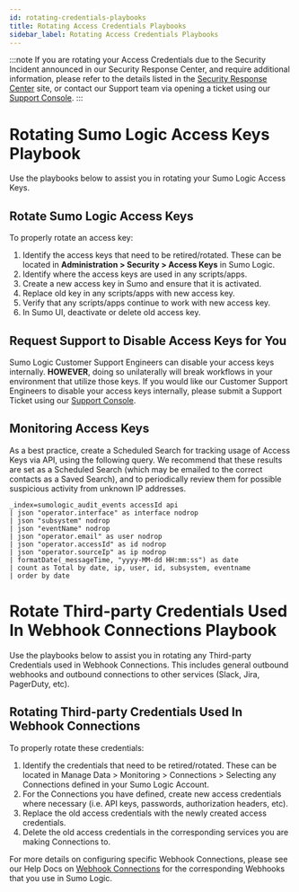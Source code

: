 ```yaml
---
id: rotating-credentials-playbooks
title: Rotating Access Credentials Playbooks
sidebar_label: Rotating Access Credentials Playbooks
---
```


:::note
If you are rotating your Access Credentials due to the Security Incident announced in our Security Response Center, and require additional information, please refer to the details listed in the [Security Response Center](https://www.sumologic.com/security-response-center/) site, or contact our Support team via opening a ticket using our [Support Console](https://support.sumologic.com/support/s/). 
:::

# Rotating Sumo Logic Access Keys Playbook

Use the playbooks below to assist you in rotating your Sumo Logic Access Keys.

## Rotate Sumo Logic Access Keys
To properly rotate an access key:
1. Identify the access keys that need to be retired/rotated. These can be located in **Administration > Security > Access Keys** in Sumo Logic.
2. Identify where the access keys are used in any scripts/apps.
3. Create a new access key in Sumo and ensure that it is activated.
4. Replace old key in any scripts/apps with new access key.
5. Verify that any scripts/apps continue to work with new access key.
6. In Sumo UI, deactivate or delete old access key.

## Request Support to Disable Access Keys for You
Sumo Logic Customer Support Engineers can disable your access keys internally.
**HOWEVER**, doing so unilaterally will break workflows in your environment that utilize those keys. If you would like our Customer Support Engineers to disable your access keys internally, please submit a Support Ticket using our [Support Console](https://support.sumologic.com/support/s/).

## Monitoring Access Keys
As a best practice, create a Scheduled Search for tracking usage of Access Keys via API, using the following query. We recommend that these results are set as a Scheduled Search (which may be emailed to the correct contacts as a Saved Search), and to periodically review them for possible suspicious activity from unknown IP addresses.

```
_index=sumologic_audit_events accessId api
| json "operator.interface" as interface nodrop
| json "subsystem" nodrop
| json "eventName" nodrop
| json "operator.email" as user nodrop
| json "operator.accessId" as id nodrop
| json "operator.sourceIp" as ip nodrop
| formatDate(_messageTime, "yyyy-MM-dd HH:mm:ss") as date
| count as Total by date, ip, user, id, subsystem, eventname 
| order by date
```

# Rotate Third-party Credentials Used In Webhook Connections Playbook

Use the playbooks below to assist you in rotating any Third-party Credentials used in Webhook Connections. This includes general outbound webhooks and outbound connections to other services (Slack, Jira, PagerDuty, etc).

## Rotating Third-party Credentials Used In Webhook Connections
To properly rotate these credentials:
1. Identify the credentials that need to be retired/rotated. These can be located in Manage Data > Monitoring > Connections > Selecting any Connections defined in your Sumo Logic Account.
2. For the Connections you have defined, create new access credentials where necessary (i.e. API keys, passwords, authorization headers, etc).
3. Replace the old access credentials with the newly created access credentials.
4. Delete the old access credentials in the corresponding services you are making Connections to.

For more details on configuring specific Webhook Connections, please see our Help Docs on [Webhook Connections](https://help-opensource.sumologic.com/docs/alerts/webhook-connections/) for the corresponding Webhooks that you use in Sumo Logic.